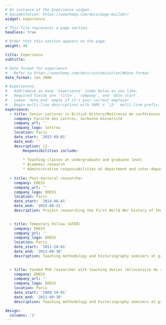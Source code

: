 ```yaml
---
# An instance of the Experience widget.
# Documentation: https://wowchemy.com/docs/page-builder/
widget: experience

# This file represents a page section.
headless: true

# Order that this section appears on the page.
weight: 40

title: Experience
subtitle:

# Date format for experience
#   Refer to https://wowchemy.com/docs/customization/#date-format
date_format: Jan 2006

# Experiences.
#   Add/remove as many `experience` items below as you like.
#   Required fields are `title`, `company`, and `date_start`.
#   Leave `date_end` empty if it's your current employer.
#   Begin multi-line descriptions with YAML's `|2-` multi-line prefix.
experience:
  - title: Senior Lecturer in British History/Maîtresse de conférences en civilisation britannique
    company: Faculté des Lettres, Sorbonne Université
    company_url: ''
    company_logo: lettres
    location: Paris
    date_start: '2015-09-01'
    date_end: ''
    description: |2-
        Responsibilities include:
        
        * Teaching classes at undergraduate and graduate level
        * Academic research
        * Administrative responsabilities at department and inter-departmental level
        
  - title: Post-doctoral researcher
    company: EHESS
    company_url: ''
    company_logo: EHESS
    location: Paris
    date_start: '2014-06-01'
    date_end: '2015-08-31'
    description: Project researching the First World War history of the *Caisse des Dépôts et Consignations*.

        
  - title: Temporary Fellow (ATER)
    company: EHESS
    company_url: ''
    company_logo: EHESS
    location: Paris
    date_start: '2011-10-01'
    date_end: '2013-09-30'
    description: Teaching methodology and historiography seminars at graduate level while completing PhD.

            
  - title: Funded PhD researcher with teaching duties (Allocataire de recherche avec monitorat)
    company: EHESS
    company_url: ''
    company_logo: EHESS
    location: Paris
    date_start: '2008-10-01'
    date_end: '2011-09-30'
    description: Teaching methodology and historiography seminars at graduate level while working on PhD.

design:
  columns: '2'
---
```

